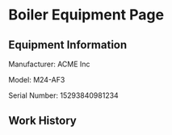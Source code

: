 # Boiler Equipment Page

## Equipment Information
Manufacturer: ACME Inc

Model: M24-AF3

Serial Number: 15293840981234

## Work History

